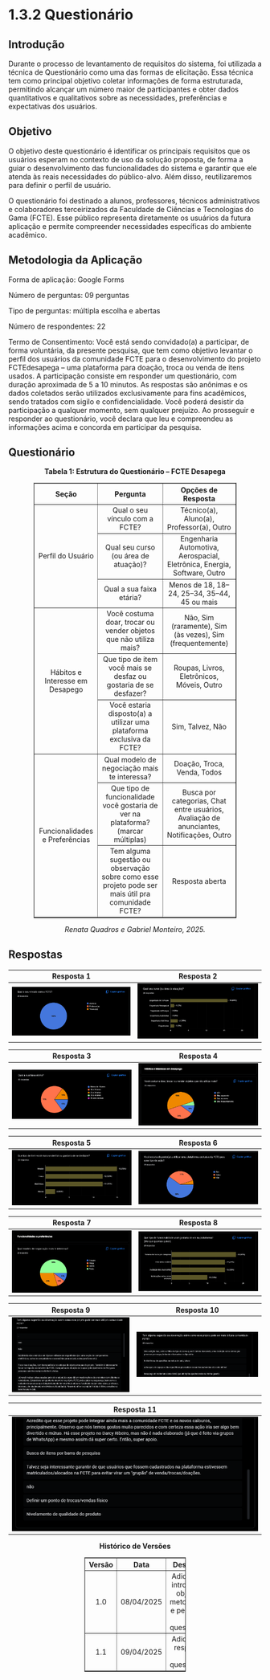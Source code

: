 # 1.3.2 Questionário

## Introdução

Durante o processo de levantamento de requisitos do sistema, foi utilizada a técnica de Questionário como uma das formas de elicitação. Essa técnica tem como principal objetivo coletar informações de forma estruturada, permitindo alcançar um número maior de participantes e obter dados quantitativos e qualitativos sobre as necessidades, preferências e expectativas dos usuários.

## Objetivo

O objetivo deste questionário é identificar os principais requisitos que os usuários esperam no contexto de uso da solução proposta, de forma a guiar o desenvolvimento das funcionalidades do sistema e garantir que ele atenda às reais necessidades do público-alvo. Além disso, reutilizaremos para definir o perfil de usuário. 

O questionário foi destinado a alunos, professores, técnicos administrativos e colaboradores terceirizados da Faculdade de Ciências e Tecnologias do Gama (FCTE). Esse público representa diretamente os usuários da futura aplicação e permite compreender necessidades específicas do ambiente acadêmico.

## Metodologia da Aplicação
Forma de aplicação: Google Forms

Número de perguntas: 09 perguntas 

Tipo de perguntas: múltipla escolha e abertas

Número de respondentes: 22

Termo de Consentimento: Você está sendo convidado(a) a participar, de forma voluntária, da presente pesquisa, que tem como objetivo levantar o perfil dos usuários da comunidade FCTE para o desenvolvimento do projeto FCTEdesapega – uma plataforma para doação, troca ou venda de itens usados. A participação consiste em responder um questionário, com duração aproximada de 5 a 10 minutos. As respostas são anônimas e os dados coletados serão utilizados exclusivamente para fins acadêmicos, sendo tratados com sigilo e confidencialidade. Você poderá desistir da participação a qualquer momento, sem qualquer prejuízo. Ao prosseguir e responder ao questionário, você declara que leu e compreendeu as informações acima e concorda em participar da pesquisa.

## Questionário

<p align="center"><strong>Tabela 1: Estrutura do Questionário – FCTE Desapega</strong></p>

<table style="margin: auto; width: 80%; border-collapse: collapse;" border="1" cellpadding="8">
  <thead>
    <tr>
      <th style="text-align: center;">Seção</th>
      <th style="text-align: center;">Pergunta</th>
      <th style="text-align: center;">Opções de Resposta</th>
    </tr>
  </thead>
  <tbody>
    <tr>
      <td style="text-align: center;" rowspan="3">Perfil do Usuário</td>
      <td style="text-align: center;">Qual o seu vínculo com a FCTE?</td>
      <td style="text-align: center;">Técnico(a), Aluno(a), Professor(a), Outro</td>
    </tr>
    <tr>
      <td style="text-align: center;">Qual seu curso (ou área de atuação)?</td>
      <td style="text-align: center;">Engenharia Automotiva, Aerospacial, Eletrônica, Energia, Software, Outro</td>
    </tr>
    <tr>
      <td style="text-align: center;">Qual a sua faixa etária?</td>
      <td style="text-align: center;">Menos de 18, 18–24, 25–34, 35–44, 45 ou mais</td>
    </tr>
    <tr>
      <td style="text-align: center;" rowspan="3">Hábitos e Interesse em Desapego</td>
      <td style="text-align: center;">Você costuma doar, trocar ou vender objetos que não utiliza mais?</td>
      <td style="text-align: center;">Não, Sim (raramente), Sim (às vezes), Sim (frequentemente)</td>
    </tr>
    <tr>
      <td style="text-align: center;">Que tipo de item você mais se desfaz ou gostaria de se desfazer?</td>
      <td style="text-align: center;">Roupas, Livros, Eletrônicos, Móveis, Outro</td>
    </tr>
    <tr>
      <td style="text-align: center;">Você estaria disposto(a) a utilizar uma plataforma exclusiva da FCTE?</td>
      <td style="text-align: center;">Sim, Talvez, Não</td>
    </tr>
    <tr>
      <td style="text-align: center;" rowspan="3">Funcionalidades e Preferências</td>
      <td style="text-align: center;">Qual modelo de negociação mais te interessa?</td>
      <td style="text-align: center;">Doação, Troca, Venda, Todos</td>
    </tr>
    <tr>
      <td style="text-align: center;">Que tipo de funcionalidade você gostaria de ver na plataforma? (marcar múltiplas)</td>
      <td style="text-align: center;">Busca por categorias, Chat entre usuários, Avaliação de anunciantes, Notificações, Outro</td>
    </tr>
    <tr>
      <td style="text-align: center;">Tem alguma sugestão ou observação sobre como esse projeto pode ser mais útil pra comunidade FCTE?</td>
      <td style="text-align: center;">Resposta aberta</td>
    </tr>
  </tbody>
</table>

<p align="center"><em>Renata Quadros e Gabriel Monteiro, 2025.</em></p>

## Respostas 

| Resposta 1| Resposta 2|
| ------------------------------------------ | ------------------------------------------ |
| ![Intro](../assets/resposta1.png)                    | ![Game](../assets/resposta2.png)                      |

| Resposta 3                     | Resposta 4                        |
| ------------------------------------------ | ------------------------------------------ |
| ![Start](../assets/resposta3.png)                | ![End](../assets/resposta4.png)             |

| Resposta 5| Resposta 6|
| ------------------------------------------ | ------------------------------------------ |
| ![Intro](../assets/resposta5.png)                | ![Game](../assets/resposta6.png)                  |

| Resposta 7                     | Resposta 8                        |
| ------------------------------------------ | ------------------------------------------ |
| ![Start](../assets/resposta7.png)                | ![End](../assets/resposta8.png)                 |

| Resposta 9| Resposta 10|
| ------------------------------------------ | ------------------------------------------ |
| ![Intro](../assets/resposta9.png)                | ![Game](../assets/resposta10.png)                  |

| Resposta 11                     |
| ------------------------------------------ |
| ![Start](../assets/resposta11.png)                    |
<p align="center"><strong> Histórico de Versões</strong></p>

<table style="margin: auto; width: 40%; border-collapse: collapse;" border="1" cellpadding="8">
  <thead>
    <tr>
      <th style="text-align: center;">Versão</th>
      <th style="text-align: center;">Data</th>
      <th style="text-align: center;">Descrição</th>
      <th style="text-align: center;">Autor(es)</th>
      <th style="text-align: center;">Revisor(es)</th>
    </tr>
  </thead>
  <tbody>
    <tr>
      <td style="text-align: center;">1.0</td>
      <td style="text-align: center;">08/04/2025</td>
      <td style="text-align: center;">Adicionado introdução, objetivo, metodologia e perguntas do questionário</td>
      <td style="text-align: center;"><a href="https://github.com/RenataKurzawa">Renata Quadros</a></td>
      <td style="text-align: center;"><a href="https://github.com/GabrielSMonteiro">Gabriel Monteiro</a></td>
    </tr>
  </tbody>
  <tbody>
    <tr>
      <td style="text-align: center;">1.1</td>
      <td style="text-align: center;">09/04/2025</td>
      <td style="text-align: center;">Adicionado respostas do questionário</td>
      <td style="text-align: center;"><a href="https://github.com/GabrielSMonteiro">Gabriel Monteiro</a></td>
      <td style="text-align: center;"></td>
    </tr>
  </tbody>
</table>
